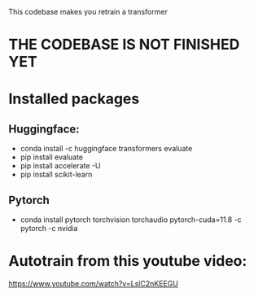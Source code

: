 This codebase makes you retrain a transformer

# THE CODEBASE IS NOT FINISHED YET

# Installed packages
## Huggingface: 
* conda install -c huggingface transformers evaluate
* pip install evaluate
* pip install accelerate -U
* pip install scikit-learn

## Pytorch
* conda install pytorch torchvision torchaudio pytorch-cuda=11.8 -c pytorch -c nvidia


# Autotrain from this youtube video:
https://www.youtube.com/watch?v=LslC2nKEEGU